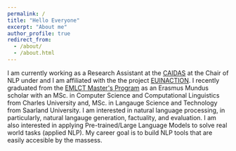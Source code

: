 ```yaml
---
permalink: /
title: "Hello Everyone"
excerpt: "About me"
author_profile: true
redirect_from: 
  - /about/
  - /about.html
---
```


I am currently working as a Research Assistant at the [CAIDAS](https://www.uni-wuerzburg.de/caidas/home/) at the Chair of NLP under and I am affiliated with the the project [EUINACTION](https://www.euinaction.eu/). I recently graduated from the [EMLCT Master's Program](https://lct-master.org/) as an Erasmus Mundus scholar with an MSc. in Computer Science and Computational Linguistics from Charles University and, MSc. in Langauge Science and Technology from Saarland University. I am interested in natural language processing, in particularly, natural langauge generation, factuality, and evaluation. I am also interested in applying Pre-trained/Large Language Models to solve real world tasks (applied NLP). My career goal is to build NLP tools that are easily accesible by the massess. 
